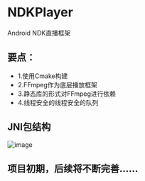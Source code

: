 # NDKPlayer
Android NDK直播框架
## 要点：  
- 1.使用Cmake构建
- 2.FFmpeg作为底层播放框架
- 3.静态库的形式对FFmpeg进行依赖
- 4.线程安全的线程安全的队列
## JNI包结构
![image](https://github.com/tanglongfei/NDKPlayer/blob/master/image/ndk%E5%8C%85%E7%BB%93%E6%9E%84.png?raw=true)
## 项目初期，后续将不断完善......
